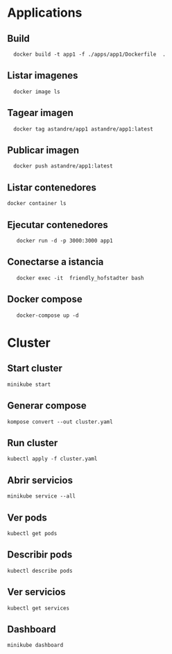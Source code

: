 # Applications

## Build

```shell
  docker build -t app1 -f ./apps/app1/Dockerfile  .
```

## Listar imagenes

```shell
  docker image ls	
```


## Tagear imagen

```shell
  docker tag astandre/app1 astandre/app1:latest
```

## Publicar imagen

```shell
  docker push astandre/app1:latest
```

## Listar contenedores

```shell
docker container ls	
```

## Ejecutar contenedores

```shell
   docker run -d -p 3000:3000 app1 
```

## Conectarse a istancia

```shell
   docker exec -it  friendly_hofstadter bash
```

## Docker compose

```shell
   docker-compose up -d
```



# Cluster


## Start cluster

```shell
minikube start
```



## Generar compose

```shell
kompose convert --out cluster.yaml
```

## Run cluster

```shell
kubectl apply -f cluster.yaml
```

## Abrir servicios

```shell
minikube service --all
```

## Ver pods

```shell
kubectl get pods
```

## Describir pods

```shell
kubectl describe pods
```

## Ver servicios

```shell
kubectl get services
```

## Dashboard

```shell
minikube dashboard
```
